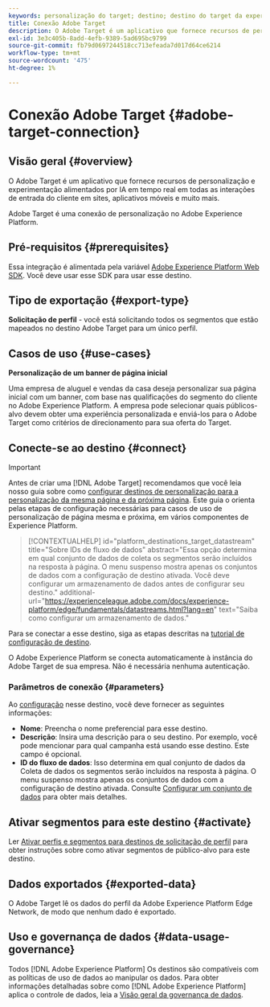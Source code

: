 ```yaml
---
keywords: personalização do target; destino; destino do target da experience platform; destino do adobe target;
title: Conexão Adobe Target
description: O Adobe Target é um aplicativo que fornece recursos de personalização e experimentação alimentados por IA em tempo real em todas as interações de entrada do cliente em sites, aplicativos móveis e muito mais.
exl-id: 3e3c405b-8add-4efb-9389-5ad695bc9799
source-git-commit: fb79d0697244518cc713efeada7d017d64ce6214
workflow-type: tm+mt
source-wordcount: '475'
ht-degree: 1%

---
```


# Conexão Adobe Target {#adobe-target-connection}

## Visão geral {#overview}

O Adobe Target é um aplicativo que fornece recursos de personalização e experimentação alimentados por IA em tempo real em todas as interações de entrada do cliente em sites, aplicativos móveis e muito mais.

Adobe Target é uma conexão de personalização no Adobe Experience Platform.

## Pré-requisitos {#prerequisites}

Essa integração é alimentada pela variável [Adobe Experience Platform Web SDK](../../../edge/home.md). Você deve usar esse SDK para usar esse destino.

## Tipo de exportação {#export-type}

**Solicitação de perfil** - você está solicitando todos os segmentos que estão mapeados no destino Adobe Target para um único perfil.

## Casos de uso {#use-cases}

**Personalização de um banner de página inicial**

Uma empresa de aluguel e vendas da casa deseja personalizar sua página inicial com um banner, com base nas qualificações do segmento do cliente no Adobe Experience Platform. A empresa pode selecionar quais públicos-alvo devem obter uma experiência personalizada e enviá-los para o Adobe Target como critérios de direcionamento para sua oferta do Target.

## Conecte-se ao destino {#connect}

>[!IMPORTANT]
>
>Antes de criar uma [!DNL Adobe Target] recomendamos que você leia nosso guia sobre como [configurar destinos de personalização para a personalização da mesma página e da próxima página](../../ui/configure-personalization-destinations.md). Este guia o orienta pelas etapas de configuração necessárias para casos de uso de personalização de página mesma e próxima, em vários componentes de Experience Platform.

>[!CONTEXTUALHELP]
>id="platform_destinations_target_datastream"
>title="Sobre IDs de fluxo de dados"
>abstract="Essa opção determina em qual conjunto de dados de coleta os segmentos serão incluídos na resposta à página. O menu suspenso mostra apenas os conjuntos de dados com a configuração de destino ativada. Você deve configurar um armazenamento de dados antes de configurar seu destino."
>additional-url="https://experienceleague.adobe.com/docs/experience-platform/edge/fundamentals/datastreams.html?lang=en" text="Saiba como configurar um armazenamento de dados."

Para se conectar a esse destino, siga as etapas descritas na [tutorial de configuração de destino](../../ui/connect-destination.md).

O Adobe Experience Platform se conecta automaticamente à instância do Adobe Target de sua empresa. Não é necessária nenhuma autenticação.

### Parâmetros de conexão {#parameters}

Ao [configuração](../../ui/connect-destination.md) nesse destino, você deve fornecer as seguintes informações:

* **Nome**: Preencha o nome preferencial para esse destino.
* **Descrição**: Insira uma descrição para o seu destino. Por exemplo, você pode mencionar para qual campanha está usando esse destino. Este campo é opcional.
* **ID do fluxo de dados**: Isso determina em qual conjunto de dados da Coleta de dados os segmentos serão incluídos na resposta à página. O menu suspenso mostra apenas os conjuntos de dados com a configuração de destino ativada. Consulte [Configurar um conjunto de dados](../../../edge/fundamentals/datastreams.md) para obter mais detalhes.

## Ativar segmentos para este destino {#activate}

Ler [Ativar perfis e segmentos para destinos de solicitação de perfil](../../ui/activate-profile-request-destinations.md) para obter instruções sobre como ativar segmentos de público-alvo para este destino.

## Dados exportados {#exported-data}

O Adobe Target lê os dados do perfil da Adobe Experience Platform Edge Network, de modo que nenhum dado é exportado.

## Uso e governança de dados {#data-usage-governance}

Todos [!DNL Adobe Experience Platform] Os destinos são compatíveis com as políticas de uso de dados ao manipular os dados. Para obter informações detalhadas sobre como [!DNL Adobe Experience Platform] aplica o controle de dados, leia a [Visão geral da governança de dados](https://experienceleague.adobe.com/docs/experience-platform/data-governance/home.html).
